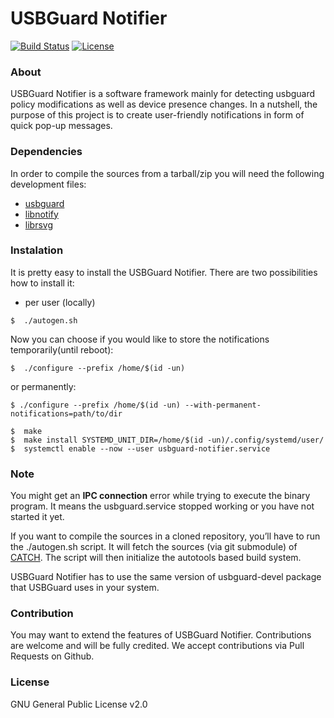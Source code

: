 # USBGuard Notifier

[![Build Status](https://travis-ci.org/Cropi/usbguard-notifier.svg?branch=master)](https://travis-ci.org/Cropi/usbguard-notifier)
[![License](https://img.shields.io/github/license/Cropi/usbguard-notifier.svg)](LICENSE)

### About

USBGuard Notifier is a software framework mainly for detecting usbguard policy modifications as well as device presence changes. In a nutshell, the purpose of this project is to create user-friendly notifications in form of quick pop-up messages.

### Dependencies
In order to compile the sources from a tarball/zip you will need the following development files:
* [usbguard](https://github.com/USBGuard/usbguard/)
* [libnotify](https://github.com/GNOME/libnotify)
* [librsvg](https://github.com/GNOME/librsvg)


### Instalation

It is pretty easy to install the USBGuard Notifier. There are two possibilities how to install it:
* per user (locally)
```
$  ./autogen.sh
```
Now you can choose if you would like to store the notifications temporarily(until reboot):
```
$  ./configure --prefix /home/$(id -un)
```
or permanently:
```
$ ./configure --prefix /home/$(id -un) --with-permanent-notifications=path/to/dir
```

```
$  make
$  make install SYSTEMD_UNIT_DIR=/home/$(id -un)/.config/systemd/user/
$  systemctl enable --now --user usbguard-notifier.service
```

### Note

You might get an **IPC connection** error while trying to execute the binary program. It means the usbguard.service stopped working or you have not started it yet.

If you want to compile the sources in a cloned repository, you’ll have to run the ./autogen.sh script. It will fetch the sources (via git submodule) of [CATCH](https://github.com/catchorg/Catch2/). The script will then initialize the autotools based build system. 

USBGuard Notifier has to use the same version of usbguard-devel package that USBGuard uses in your system.

### Contribution

You may want to extend the features of USBGuard Notifier. Contributions are welcome and will be fully credited. We accept contributions via Pull Requests on Github.

### License

GNU General Public License v2.0
